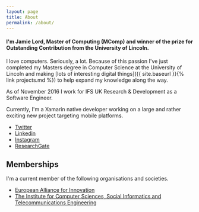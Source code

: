 ```yaml
---
layout: page
title: About
permalink: /about/
---
```

#### I'm Jamie Lord, Master of Computing (MComp) and winner of the prize for Outstanding Contribution from the University of Lincoln.

I love computers. Seriously, a lot. Because of this passion I've just completed my Masters degree in Computer Science at the University of Lincoln and making [lots of interesting digital things]({{ site.baseurl }}{% link projects.md %}) to help expand my knowledge along the way.

As of November 2016 I work for IFS UK Research & Development as a Software Engineer.

Currently, I'm a Xamarin native developer working on a large and rather exciting new project targeting mobile platforms.

* [Twitter](https://twitter.com/jme_lord)
* [Linkedin](https://www.linkedin.com/in/jamie-lord/)
* [Instagram](https://www.instagram.com/jlordlord/)
* [ResearchGate](https://www.researchgate.net/profile/Jamie_Lord)

## Memberships

I'm a current member of the following organisations and societies.

- [European Alliance for Innovation](http://eai.eu/)
- [The Institute for Computer Sciences, Social Informatics and Telecommunications Engineering](http://icst.org/)
